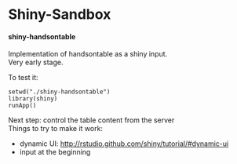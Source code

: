 Shiny-Sandbox
=============

#### shiny-handsontable

Implementation of handsontable as a shiny input.  
Very early stage.

To test it:

    setwd("./shiny-handsontable")
    library(shiny)
    runApp()

Next step: control the table content from the server  
Things to try to make it work:
* dynamic UI: http://rstudio.github.com/shiny/tutorial/#dynamic-ui
* input at the beginning